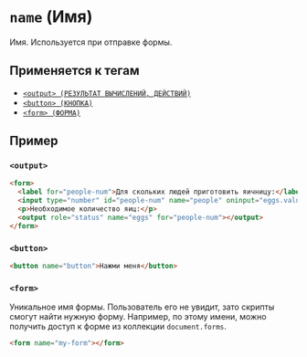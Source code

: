 # `name` (Имя)

Имя. Используется при отправке формы.

## Применяется к тегам

- [`<output> (РЕЗУЛЬТАТ ВЫЧИСЛЕНИЙ, ДЕЙСТВИЙ)`](<../TAGS UI/output (РЕЗУЛЬТАТ ВЫЧИСЛЕНИЙ, ДЕЙСТВИЙ).md>)
- [`<button> (КНОПКА)`](<../TAGS FORM/button (КНОПКА).md>)
- [`<form> (ФОРМА)`](<../TAGS FORM/form (ФОРМА).md>)

## Пример

### `<output>`

```html
<form>
  <label for="people-num">Для скольких людей приготовить яичницу:</label>
  <input type="number" id="people-num" name="people" oninput="eggs.value = (parseInt(people.value) * 2)" />
  <p>Необходимое количество яиц:</p>
  <output role="status" name="eggs" for="people-num"></output>
</form>
```

### `<button>`

```html
<button name="button">Нажми меня</button>
```

### `<form>`

Уникальное имя формы. Пользователь его не увидит, зато скрипты смогут найти нужную форму. Например, по этому имени, можно получить доступ к форме из коллекции `document.forms`.

```html
<form name="my-form"></form>
```
